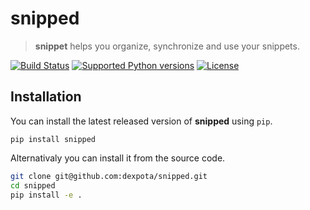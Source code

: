 # snipped

> **snippet** helps you organize, synchronize and use your snippets.


[![Build Status](http://img.shields.io/travis/com/dexpota/snipped.svg?style=flat-square)](https://travis-ci.com/dexpota/snipped)
[![Supported Python versions](https://img.shields.io/pypi/pyversions/snipped.svg?style=flat-square)](https://pypi.python.org/pypi/snipped/)
[![License](http://img.shields.io/:license-mit-blue.svg?style=flat-square)](http://dexpota.mit-license.org)

## Installation

You can install the latest released version of **snipped** using `pip`.

`pip install snipped`

Alternativaly you can install it from the source code.

```bash
git clone git@github.com:dexpota/snipped.git
cd snipped
pip install -e .
```
